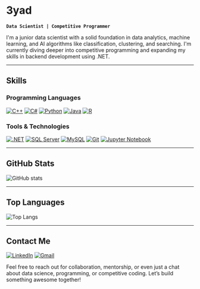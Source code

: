 # **3yad**

**`Data Scientist | Competitive Programmer`**

I'm a junior data scientist with a solid foundation in data analytics, machine learning, and AI algorithms like classification, clustering, and searching. I'm currently diving deeper into competitive programming and expanding my skills in backend development using .NET.

---

##  **Skills**

###  **Programming Languages**
[![C++](https://img.shields.io/badge/C++-00599C?style=for-the-badge&logo=cplusplus&logoColor=white)](https://www.w3schools.com/cpp/)
[![C#](https://img.shields.io/badge/C%23-239120?style=for-the-badge&logo=csharp&logoColor=white)](https://www.w3schools.com/cs/)
[![Python](https://img.shields.io/badge/Python-3776AB?style=for-the-badge&logo=python&logoColor=white)](https://www.python.org/)
[![Java](https://img.shields.io/badge/Java-007396?style=for-the-badge&logo=java&logoColor=white)](https://www.java.com/)
[![R](https://img.shields.io/badge/R-276DC3?style=for-the-badge&logo=r&logoColor=white)](https://www.r-project.org/)

###  **Tools & Technologies**
[![.NET](https://img.shields.io/badge/.NET-512BD4?style=for-the-badge&logo=dotnet&logoColor=white)](https://dotnet.microsoft.com/)
[![SQL Server](https://img.shields.io/badge/SQL%20Server-CC2927?style=for-the-badge&logo=microsoft-sql-server&logoColor=white)](https://www.microsoft.com/en-us/sql-server)
[![MySQL](https://img.shields.io/badge/MySQL-4479A1?style=for-the-badge&logo=mysql&logoColor=white)](https://www.mysql.com/)
[![Git](https://img.shields.io/badge/Git-F05032?style=for-the-badge&logo=git&logoColor=white)](https://git-scm.com/)
[![Jupyter Notebook](https://img.shields.io/badge/Jupyter-F37626?style=for-the-badge&logo=jupyter&logoColor=white)](https://jupyter.org/)

---

## **GitHub Stats**
![GitHub stats](https://github-readme-stats.vercel.app/api?username=a7med3yad&show_icons=true&theme=tokyonight)

---

##  **Top Languages**
![Top Langs](https://github-readme-stats.vercel.app/api/top-langs/?username=a7med3yad&layout=compact&theme=tokyonight)

---

##  **Contact Me**

[![LinkedIn](https://img.shields.io/badge/LinkedIn-0077B5?style=for-the-badge&logo=linkedin&logoColor=white)](https://www.linkedin.com/in/ahmed-ayad-1000b52ab/)
[![Gmail](https://img.shields.io/badge/Gmail-D14836?style=for-the-badge&logo=gmail&logoColor=white)](mailto:ahmed.ibrahim01974@gmail.com)

Feel free to reach out for collaboration, mentorship, or even just a chat about data science, programming, or competitive coding. Let’s build something awesome together! 
